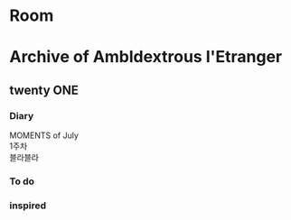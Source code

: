 # Room
<!DOCTYPE html>
<html>
    <head>
        <meta charset="utf-8">
        <title> Road to be ZZang</title>
    </head>
    <body>
    <h1>Archive of Ambldextrous l'Etranger</h1>
    <h2>twenty ONE</h2>
    <h3>Diary</h3>
    <p>MOMENTS of July<br>1주차<br>블라블라</p>
    <h3>To do</h3>    
    <h3>inspired</h3>
    </body>
    
</html>
